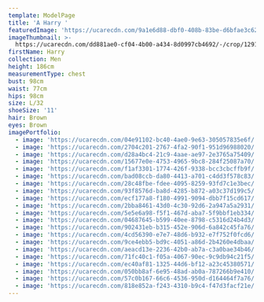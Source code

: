 ```yaml
---
template: ModelPage
title: 'A Harry '
featuredImage: 'https://ucarecdn.com/9a1e6d88-dbf0-408b-83be-d6bfae3c6296/'
imageThumbnail: >-
  https://ucarecdn.com/dd881ae0-cf04-4b00-a434-8d0997cb4692/-/crop/1291x1821/147,106/-/preview/
firstName: Harry
collection: Men
height: 186cm
measurementType: chest
bust: 98cm
waist: 77cm
hips: 98cm
size: L/32
shoeSize: '11'
hair: Brown
eyes: Brown
imagePortfolio:
  - image: 'https://ucarecdn.com/04e91102-bc40-4ae0-9e63-305057835e6f/'
  - image: 'https://ucarecdn.com/2704c201-2767-4fa2-90f1-951d96988020/'
  - image: 'https://ucarecdn.com/d28a4bc4-21c9-4aae-ae97-2e3765a75409/'
  - image: 'https://ucarecdn.com/15677e0e-4753-4965-9bc8-284f25087a70/'
  - image: 'https://ucarecdn.com/f1af3301-1774-426f-9338-bcc3cbcffb9f/'
  - image: 'https://ucarecdn.com/bad08ccb-da80-4413-a701-c4dd3f578c83/'
  - image: 'https://ucarecdn.com/28c48fbe-fdee-4095-8259-93fd7c1e3bec/'
  - image: 'https://ucarecdn.com/93f8576d-ba8d-4285-b872-a03c37d199c5/'
  - image: 'https://ucarecdn.com/ecf177a8-f180-4991-9094-dbb7f15cd617/'
  - image: 'https://ucarecdn.com/2bba8461-43d0-4c30-92d6-2a947a5a2931/'
  - image: 'https://ucarecdn.com/5e5e6a98-f5f1-467d-aba7-5f9bbf1eb334/'
  - image: 'https://ucarecdn.com/04687645-b599-40ee-8798-c5316d24b4d3/'
  - image: 'https://ucarecdn.com/902431eb-b315-452e-906d-6a842c45fa76/'
  - image: 'https://ucarecdn.com/4cd56390-e7e7-48d6-b932-e7f752f0fcd6/'
  - image: 'https://ucarecdn.com/9ce4ebb5-bd9c-4051-a86d-2b4260e4dbaa/'
  - image: 'https://ucarecdn.com/aeacd13e-2236-42b0-ab7a-c3a0bae34b46/'
  - image: 'https://ucarecdn.com/71fc40c1-f05a-4067-90ec-9c9db94c21f5/'
  - image: 'https://ucarecdn.com/ec40af81-1325-44d6-bf12-a23c45380571/'
  - image: 'https://ucarecdn.com/050bb8af-6e95-48ad-ab0a-787266b9e410/'
  - image: 'https://ucarecdn.com/57c0b167-66c6-4536-950d-d164464f7a76/'
  - image: 'https://ucarecdn.com/818e852a-f243-4310-b9c4-f47d3facf21e/'
---
```


